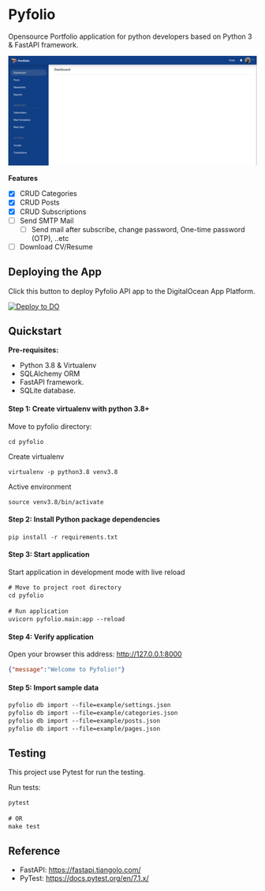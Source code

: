 # Pyfolio

Opensource Portfolio application for python developers based on Python 3 & FastAPI framework.

![Admin Dashboard](screenshot.png)

**Features**

- [x] CRUD Categories
- [x] CRUD Posts
- [x] CRUD Subscriptions
- [ ] Send SMTP Mail
  - [ ] Send mail after subscribe, change password, One-time password (OTP), ..etc 
- [ ] Download CV/Resume

## Deploying the App

Click this button to deploy Pyfolio API app to the DigitalOcean App Platform.

[![Deploy to DO](https://www.deploytodo.com/do-btn-blue.svg)](https://cloud.digitalocean.com/apps/new?repo=https://github.com/ethanvu-dev/pyfolio/tree/main)

## Quickstart

**Pre-requisites:**

- Python 3.8 & Virtualenv
- SQLAlchemy ORM 
- FastAPI framework.
- SQLite database.

#### Step 1: Create virtualenv with python 3.8+

Move to pyfolio directory:

```shell
cd pyfolio
```

Create virtualenv

```shell
virtualenv -p python3.8 venv3.8
```

Active environment

```shell
source venv3.8/bin/activate
```

#### Step 2: Install Python package dependencies

```shell
pip install -r requirements.txt
```

#### Step 3: Start application

Start application in development mode with live reload

```shell
# Move to project root directory
cd pyfolio

# Run application
uvicorn pyfolio.main:app --reload
```

#### Step 4: Verify application 

Open your browser this address: http://127.0.0.1:8000

```json
{"message":"Welcome to Pyfolio!"}
```

#### Step 5: Import sample data

```shell
pyfolio db import --file=example/settings.json
pyfolio db import --file=example/categories.json
pyfolio db import --file=example/posts.json
pyfolio db import --file=example/pages.json
```

## Testing

This project use Pytest for run the testing.

Run tests:

```shell
pytest

# OR
make test
```

## Reference

- FastAPI: https://fastapi.tiangolo.com/
- PyTest: https://docs.pytest.org/en/7.1.x/
